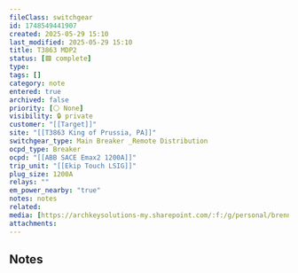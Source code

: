 ```yaml
---
fileClass: switchgear
id: 1748549441907
created: 2025-05-29 15:10
last_modified: 2025-05-29 15:10
title: T3863 MDP2
status: [🟩 complete]
type: 
tags: []
category: note
entered: true
archived: false
priority: [⚪ None]
visibility: 🔒 private
customer: "[[Target]]"
site: "[[T3863 King of Prussia, PA]]"
switchgear_type: Main Breaker _Remote Distribution
ocpd_type: Breaker
ocpd: "[[ABB SACE Emax2 1200A]]"
trip_unit: "[[Ekip Touch LSIG]]"
plug_size: 1200A
relays: ""
em_power_nearby: "true"
notes: notes
related: 
media: [https://archkeysolutions-my.sharepoint.com/:f:/g/personal/brennan_salibrici_prokey_com/Es-6EsHCD-1DnuPiK51pNA4BskBi4O55xD86n9BINn7J6A?e=JS1Zg3]
attachments:
---
```


## Notes